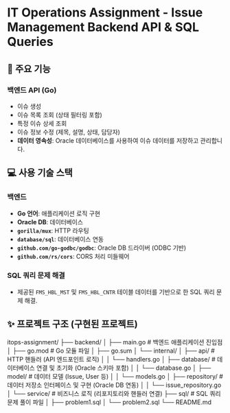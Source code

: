 # IT Operations Assignment - Issue Management Backend API & SQL Queries
## 🚀 주요 기능

### 백엔드 API (Go)
* 이슈 생성
* 이슈 목록 조회 (상태 필터링 포함)
* 특정 이슈 상세 조회
* 이슈 정보 수정 (제목, 설명, 상태, 담당자)
* **데이터 영속성**: 
Oracle 데이터베이스를 사용하여 이슈 데이터를 저장하고 관리합니다.
## 💻 사용 기술 스택

### 백엔드
* **Go 언어**: 애플리케이션 로직 구현
* **Oracle DB**: 데이터베이스
* **`gorilla/mux`**: HTTP 라우팅
* **`database/sql`**: 데이터베이스 연동
* **`github.com/go-godbc/godbc`**: Oracle DB 드라이버 (ODBC 기반)
* **`github.com/rs/cors`**: CORS 처리 미들웨어

### SQL 쿼리 문제 해결
* 제공된 `FMS_HBL_MST` 및 `FMS_HBL_CNTR` 테이블 데이터를 기반으로 한 SQL 쿼리 문제 해결.
## ✨ 프로젝트 구조 (구현된 프로젝트)
itops-assignment/
├── backend/
│   ├── main.go                     # 백엔드 애플리케이션 진입점
│   ├── go.mod                      # Go 모듈 파일
│   ├── go.sum
│   └── internal/
│       ├── api/                    # HTTP 핸들러 (API 엔드포인트 로직)
│       │   └── handlers.go
│       ├── database/               # 데이터베이스 연결 및 초기화 (Oracle 스키마 포함)
│       │   └── database.go
│       ├── model/                  # 데이터 모델 (Issue, User 등)
│       │   └── models.go
│       ├── repository/             # 데이터 저장소 인터페이스 및 구현 (Oracle DB 연동)
│       │   └── issue_repository.go
│       └── service/                # 비즈니스 로직 (리포지토리와 핸들러 연결)
├── sql/                            # SQL 쿼리 문제 풀이 파일
│   ├── problem1.sql
│   └── problem2.sql
└── README.md

